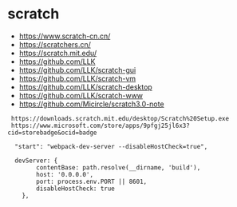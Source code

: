 # scratch

 - https://www.scratch-cn.cn/
 - https://scratchers.cn/
 - https://scratch.mit.edu/
 - https://github.com/LLK
 - https://github.com/LLK/scratch-gui
 - https://github.com/LLK/scratch-vm
 - https://github.com/LLK/scratch-desktop
 - https://github.com/LLK/scratch-www
 - https://github.com/Micircle/scratch3.0-note

```
 https://downloads.scratch.mit.edu/desktop/Scratch%20Setup.exe
 https://www.microsoft.com/store/apps/9pfgj25jl6x3?cid=storebadge&ocid=badge
 
  "start": "webpack-dev-server --disableHostCheck=true",
  
  devServer: {
        contentBase: path.resolve(__dirname, 'build'),
        host: '0.0.0.0',
        port: process.env.PORT || 8601,
        disableHostCheck: true
    },
```
